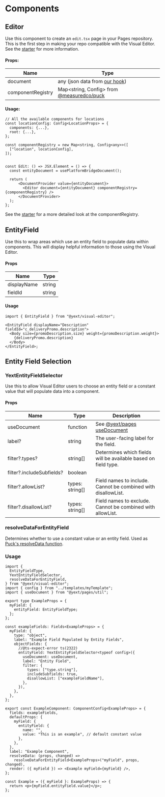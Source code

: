 # Components

## Editor

Use this component to create an `edit.tsx` page in your Pages repository. This is the first step
in making your repo compatible with the Visual Editor. See the [starter](https://github.com/YextSolutions/pages-visual-editor-starter) for more
information.

#### Props:

| Name              | Type                                                                                 |
| ----------------- | ------------------------------------------------------------------------------------ |
| document          | any (json data from [our hook](../hooks/README.md#usePlatformBridgeDocument))        |
| componentRegistry | Map<string, Config<any>> from [@measuredco/puck](https://github.com/measuredco/puck) |

#### Usage:

```tsx
// All the available components for locations
const locationConfig: Config<LocationProps> = {
  components: {...},
  root: {...},
};

const componentRegistry = new Map<string, Config<any>>([
  ["location", locationConfig],
]);


const Edit: () => JSX.Element = () => {
  const entityDocument = usePlatformBridgeDocument();

  return (
      <DocumentProvider value={entityDocument}>
        <Editor document={entityDocument} componentRegistry={componentRegistry} />
      </DocumentProvider>
  );
};
```

See the [starter](https://github.com/YextSolutions/pages-visual-editor-starter) for a more detailed look at the componentRegistry.

## EntityField

Use this to wrap areas which use an entity field to populate data within components. This will
display helpful information to those using the Visual Editor.

#### Props

| Name        | Type   |
| ----------- | ------ |
| displayName | string |
| fieldId     | string |

#### Usage

```tsx
import { EntityField } from "@yext/visual-editor";

<EntityField displayName="Description" fieldId="c_deliveryPromo.description">
  <Body size={promoDescription.size} weight={promoDescription.weight}>
    {deliveryPromo.description}
  </Body>
</EntityField>;
```

## Entity Field Selection

### YextEntityFieldSelector

Use this to allow Visual Editor users to choose an entity field or a constant value that will populate data into a component.

#### Props

| Name                      | Type            | Description                                                                                                          |
| ------------------------- | --------------- | -------------------------------------------------------------------------------------------------------------------- |
| useDocument               | function        | See [@yext/pages useDocument](https://github.com/yext/pages/blob/main/packages/pages/src/util/README.md#usedocument) |
| label?                    | string          | The user-facing label for the field.                                                                                 |
| filter?.types?            | string[]        | Determines which fields will be available based on field type.                                                       |
| filter?.includeSubfields? | boolean         |                                                                                                                      |
| filter?.allowList?        | types: string[] | Field names to include. Cannot be combined with disallowList.                                                        |
| filter?.disallowList?     | types: string[] | Field names to exclude. Cannot be combined with allowList.                                                           |

### resolveDataForEntityField

Determines whether to use a constant value or an entity field. Used as [Puck's resolveData function](https://puckeditor.com/docs/api-reference/configuration/component-config#resolvedatadata-params).

### Usage

```tsx
import {
  EntityFieldType,
  YextEntityFieldSelector,
  resolveDataForEntityField,
} from "@yext/visual-editor";
import { config } from "../templates/myTemplate";
import { useDocument } from "@yext/pages/util";

export type ExampleProps = {
  myField: {
    entityField: EntityFieldType;
  };
};

const exampleFields: Fields<ExampleProps> = {
  myField: {
    type: "object",
    label: "Example Field Populated by Entity Fields",
    objectFields: {
      //@ts-expect-error ts(2322)
      entityField: YextEntityFieldSelector<typeof config>({
        useDocument: useDocument,
        label: "Entity Field",
        filter: {
          types: ["type.string"],
          includeSubfields: true,
          disallowList: ["exampleFieldName"],
        },
      }),
    },
  },
};

export const ExampleComponent: ComponentConfig<ExampleProps> = {
  fields: exampleFields,
  defaultProps: {
    myField: {
      entityField: {
        name: "",
        value: "This is an example", // default constant value
      },
    },
  },
  label: "Example Component",
  resolveData: (props, changed) =>
    resolveDataForEntityField<ExampleProps>("myField", props, changed),
  render: ({ myField }) => <Example myField={myField} />,
};

const Example = ({ myField }: ExampleProps) => {
  return <p>{myField.entityField.value}</p>;
};
```
